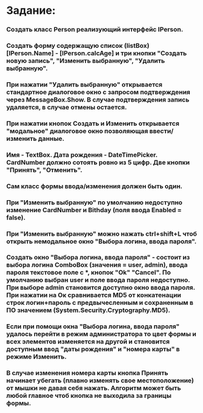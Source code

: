 # Задание:

### Создать класс Person реализующий интерфейс IPerson.
### Создать форму содержащую список (listBox) [IPerson.Name] - [IPerson.calcAge] и три кнопки "Создать новую запись", "Изменить выбранную", "Удалить выбранную".
### При нажатии "Удалить выбранную" открывается стандартное диалоговое окно с запросом подтверждения через MessageBox.Show. В случае подтверждения запись удаляется, в случае отмены остается.
### При нажатии кнопок Создать и Изменить открывается "модальное" диалоговое окно позволяющая ввести/изменить данные.
### Имя - TextBox. Дата рождения - DateTimePicker. CardNumber должно сотоять ровно из 5 цифр. Две кнопки "Принять", "Отменить".
### Сам класс формы ввода/изменения должен быть один.
### При "Изменить выбранную" по умолчанию недоступно изменение CardNumber и Bithday (поля ввода Enabled = false).
### При "Изменить выбранную" можно нажать ctrl+shift+L чтоб открыть немодальное окно "Выбора логина, ввода пароля".
### Создать окно "Выбора логина, ввода пароля" - состоит из выбора логина ComboBox (значения = user, admin), ввода пароля текстовое поле с *, кнопок "Ok" "Cancel". По умолчанию выбран user и поле ввода пароля недоступно. При выборе admin становится доступно окно ввода пароля. При нажатии на Ок сравнивается MD5 от конкатенации строк логин+пароль с предвычесленным и сохраненным в ПО значением (System.Security.Cryptography.MD5).
### Если при помощи окна "Выбора логина, ввода пароля" удалось перейти в режим администратора то цвет формы и всех элементов изменяется на другой и становится доступным ввод "даты рождения" и "номера карты" в режиме Изменить.
### В случае изменения номера карты кнопка Принять начинает убегать (плавно изменять свое местоположение) от мышки не давая себя нажать. Алгоритм может быть любой главное чтоб кнопка не выходила за границы формы. 